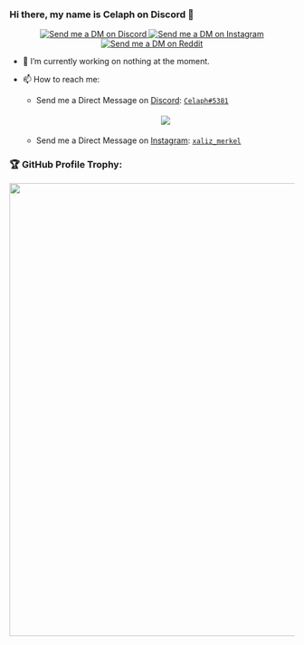 ### Hi there, my name is Celaph on Discord 👋

<p align="center">
  <a href="https://discord.com/users/962874213948088410" target="_blank">
    <img src="https://img.shields.io/badge/-Discord-5865F2?style=for-the-badge&logo=discord&logoColor=white" alt="Send me a DM on Discord">
  </a>
  <a href="https://www.instagram.com/merkel_xaliz/" target="_blank">
    <img src="https://img.shields.io/badge/-Instagram-EC3B83?style=for-the-badge&logo=instagram&logoColor=white" alt="Send me a DM on Instagram">
  </a>
    <a href="https://www.reddit.com/user/xaliz_merkel/" target="_blank">
    <img src="https://img.shields.io/badge/-Reddit-EC3B83?style=for-the-badge&logo=reddit&logoColor=white" alt="Send me a DM on Reddit">
    </a>
</p>

- 🔭 I’m currently working on nothing at the moment.

- 📫 How to reach me:

  - Send me a Direct Message on [Discord](https://discord.com): [`Celaph#5381`](https://discord.com/users/962874213948088410)

    <center>
      <a href='discord.com/user/962874213948088410'>
        <img src="https://discord.c99.nl/widget/theme-1/962874213948088410.png" style='padding: 5px'>
      </a>
    </center>

  - Send me a Direct Message on [Instagram](https://instagram.com): [`xaliz_merkel`](https://instagram.com/xaliz_merkel)

### 🏆 GitHub Profile Trophy:

<center>
  <a href="https://github.com/ryo-ma/github-profile-trophy">
    <img width=800 src="https://github-profile-trophy.vercel.app/?username=mccoderpy&column=8&theme=discord&no-frame=true&no-bg=true"/>
  </a>
</center>
